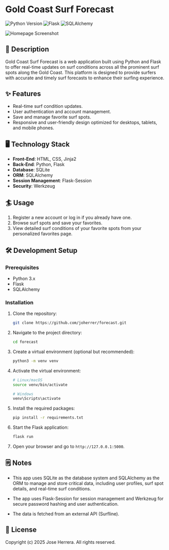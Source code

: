 # Gold Coast Surf Forecast
![Python Version](https://img.shields.io/badge/python-3.13-blue)
![Flask](https://img.shields.io/badge/Flask-%E2%9C%94-green)
![SQLAlchemy](https://img.shields.io/badge/SQLAlchemy-%E2%9C%94-green)

![Homepage Screenshot](static/homepage.jpeg)

## 🌊 Description
Gold Coast Surf Forecast is a web application built using Python and Flask to offer real-time updates on surf conditions across all the prominent surf spots along the Gold Coast. This platform is designed to provide surfers with accurate and timely surf forecasts to enhance their surfing experience.

## ✨ Features
- Real-time surf condition updates.
- User authentication and account management.
- Save and manage favorite surf spots.
- Responsive and user-friendly design optimized for desktops, tablets, and mobile phones.

## 🖥️ Technology Stack
- **Front-End**: HTML, CSS, Jinja2
- **Back-End**: Python, Flask
- **Database**: SQLite
- **ORM**: SQLAlchemy
- **Session Management**: Flask-Session
- **Security**: Werkzeug

## 🏄 Usage
1. Register a new account or log in if you already have one.
2. Browse surf spots and save your favorites.
3. View detailed surf conditions of your favorite spots from your personalized favorites page.

## 🛠️ Development Setup

### Prerequisites
- Python 3.x
- Flask
- SQLAlchemy

### Installation
1. Clone the repository:

    ```bash
    git clone https://github.com/joherrer/forecast.git
    ```

2. Navigate to the project directory:

    ```bash
    cd forecast
    ```

3. Create a virtual environment (optional but recommended):

    ```bash
    python3 -m venv venv
    ```

4. Activate the virtual environment:

    ```bash
    # Linux/macOS
    source venv/bin/activate
    ```

    ```bash
    # Windows
    venv\Scripts\activate
    ```

5. Install the required packages:

    ```bash
    pip install -r requirements.txt
    ```

6. Start the Flask application:

    ```bash
    flask run
    ```

7. Open your browser and go to `http://127.0.0.1:5000`.

## 🗒️ Notes
- This app uses SQLite as the database system and SQLAlchemy as the ORM to manage and store critical data, including user profiles, surf spot details, and real-time surf conditions.

- The app uses Flask-Session for session management and Werkzeug for secure password hashing and user authentication.

- The data is fetched from an external API (Surfline).

## 📜 License
Copyright (c) 2025 Jose Herrera. All rights reserved.
